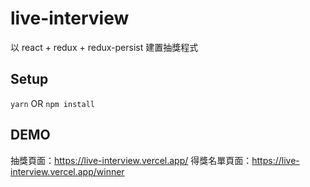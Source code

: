 # live-interview
以 react + redux + redux-persist 建置抽獎程式

## Setup
`yarn` OR `npm install`

## DEMO
抽獎頁面：https://live-interview.vercel.app/ 
得獎名單頁面：https://live-interview.vercel.app/winner
